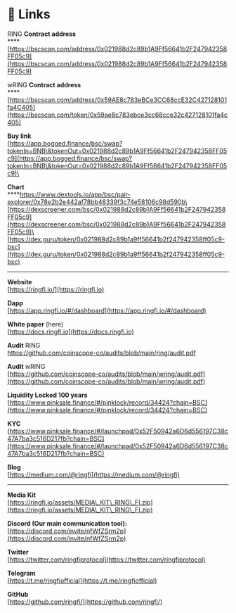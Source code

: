 # 🔗 Links

RING **Contract address**\
****[https://bscscan.com/address/0x021988d2c89b1A9Ff56641b2F247942358FF05c9](https://bscscan.com/address/0x021988d2c89b1A9Ff56641b2F247942358FF05c9)

wRING **Contract address**\
****[https://bscscan.com/address/0x59AE8c783eBCe3CC68ccE32C427128101fa4C405](https://bscscan.com/token/0x59ae8c783ebce3cc68cce32c427128101fa4c405)

**Buy link**\
[https://app.bogged.finance/bsc/swap?tokenIn=BNB\&tokenOut=0x021988d2c89b1A9Ff56641b2F247942358FF05c9](https://app.bogged.finance/bsc/swap?tokenIn=BNB\&tokenOut=0x021988d2c89b1A9Ff56641b2F247942358FF05c9)\


**Chart**\
****[https://www.dextools.io/app/bsc/pair-explorer/0x78e2b2e442af78bb48339f3c74e58106c98d590b\
](https://www.dextools.io/app/bsc/pair-explorer/0x78e2b2e442af78bb48339f3c74e58106c98d590b)\
[https://dexscreener.com/bsc/0x021988d2c89b1A9Ff56641b2F247942358FF05c9](https://dexscreener.com/bsc/0x021988d2c89b1A9Ff56641b2F247942358FF05c9)\
\
[https://dex.guru/token/0x021988d2c89b1a9ff56641b2f247942358ff05c9-bsc](https://dex.guru/token/0x021988d2c89b1a9ff56641b2f247942358ff05c9-bsc)

***

**Website** \
[https://ringfi.io/](https://ringfi.io)

**Dapp** \
[https://app.ringfi.io/#/dashboard](https://app.ringfi.io/#/dashboard)



**White paper** (here)\
[https://docs.ringfi.io](https://docs.ringfi.io)

**Audit** RING\
[https://github.com/coinscope-co/audits/blob/main/ring/audit.pdf ](https://github.com/coinscope-co/audits/blob/main/ring/audit.pdf)            &#x20;

**Audit** wRING\
[https://github.com/coinscope-co/audits/blob/main/wring/audit.pdf](https://github.com/coinscope-co/audits/blob/main/wring/audit.pdf)                                                          &#x20;

**Liquidity Locked 100 years**                                                     [https://www.pinksale.finance/#/pinklock/record/34424?chain=BSC](https://www.pinksale.finance/#/pinklock/record/34424?chain=BSC)

**KYC**                                                                                                                                                                                                        [https://www.pinksale.finance/#/launchpad/0x52F50942a6D6d556197C38c47A7ba3c516D217fb?chain=BSC](https://www.pinksale.finance/#/launchpad/0x52F50942a6D6d556197C38c47A7ba3c516D217fb?chain=BSC)

**Blog** \
[https://medium.com/@ringfi](https://medium.com/@ringfi)

***

**Media Kit** \
[https://ringfi.io/assets/MEDIA\_KIT\_RING\_FI.zip](https://ringfi.io/assets/MEDIA\_KIT\_RING\_FI.zip)



**Discord (Our main communication tool):**\
[https://discord.com/invite/nfWfZSrm2p](https://discord.com/invite/nfWfZSrm2p)

**Twitter**\
[https://twitter.com/ringfiprotocol](https://twitter.com/ringfiprotocol)

**Telegram**\
[https://t.me/ringfiofficial](https://t.me/ringfiofficial)

**GitHub**\
[https://github.com/ringfi/](https://github.com/ringfi/)
